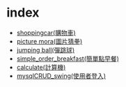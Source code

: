 # index
* <a href="https://github.com/HuaYangFu/back-end/tree/ShoppingCar(%E8%B3%BC%E7%89%A9%E8%BB%8A)">shoppingcar(購物車)</a>
* <a href="https://github.com/HuaYangFu/back-end/tree/program_one">picture mora(圖片猜拳)</a>
* <a href="https://github.com/HuaYangFu/back-end/tree/program_two">jumping ball(彈跳球)</a>
* <a href="https://github.com/HuaYangFu/back-end/tree/program_three">simple_order_breakfast(簡單點早餐)</a>
* <a href="https://github.com/HuaYangFu/back-end/tree/program_four">calculate(計算機)</a>
* <a href="https://github.com/HuaYangFu/back-end/tree/program_five">mysqlCRUD_swing(使用者登入)</a>
